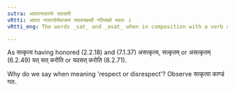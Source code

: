 ```yaml
---
sutra: आदरानादरयोः सदसती
vRtti: आदरा नादरयोर्यथाक्रमं सदसच्छब्दौ गतिसंज्ञो भवतः ॥
vRtti_eng: The words _sat_ and _asat_ when in composition with a verb are called _gati_, when used in the sense of 'respect or love,' and 'disrespect or indifference.'

---
```

As सत्कृत्य having honored (2.2.18) and (7.1.37) असत्कृत्य, सत्कृतम् or असत्कृतम् (6.2.49) यत् सत् करोति or यदसत् करोति (8.2.71).

Why do we say when meaning 'respect or disrespect'? Observe सत्कृत्वा काण्डं गतः.